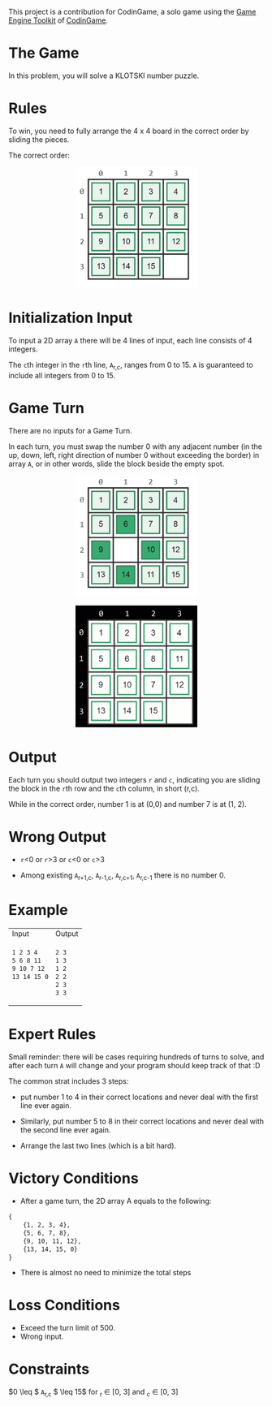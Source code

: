 This project is a contribution for CodinGame, a solo game using the [Game Engine Toolkit](https://www.codingame.com/playgrounds/25775/codingame-sdk-documentation/introduction) of [CodinGame](https://www.codingame.com/).

# The Game
In this problem, you will solve a KLOTSKI number puzzle. 

# Rules
To win, you need to fully arrange the 4 x 4 board in the correct order by sliding the pieces.

The correct order:

<p style="text-align: center;">
    <img src="src/main/resources/view/assets/source1.png" width="240px" >
</p>


# Initialization Input

To input a 2D array `A` there will be 4 lines of input, each line consists of 4 integers.

The `c`th integer in the `r`th line, `A`<sub>r,c</sub>, ranges from 0 to 15. `A` is guaranteed to include all integers from 0 to 15. 

# Game Turn

There are no inputs for a Game Turn.

In each turn, you must swap the number 0 with any adjacent number (in the up, down, left, right direction of number 0 without exceeding the border) in array `A`, or in other words, slide the block beside the empty spot.

<p style="text-align: center;">
    <img src="src/main/resources/view/assets/source2.png" width="240px" >
</p>

<p style="text-align: center;">
    <img src="src/main/resources/view/assets/example.gif" width="240px" >
</p>


# Output

Each turn you should output two integers `r` and `c`, indicating you are sliding the block in the `r`th row and the `c`th column, in short (r,c).

While in the correct order, number 1 is at (0,0) and number 7 is at (1, 2).


# Wrong Output

- `r`<0 or `r`>3 or `c`<0 or `c`>3 

- Among existing `A`<sub>r+1,c</sub>, `A`<sub>r-1,c</sub>, `A`<sub>r,c+1</sub>, `A`<sub>r,c-1</sub> there is no number 0.

# Example


<table style="width:100% ;height:100%">
<tr>
<td> Input </td> <td> Output </td>
</tr>
<tr>
<td  valign="top"> 

```
1 2 3 4
5 6 8 11
9 10 7 12
13 14 15 0
```

</td>
<td>

```
2 3
1 3
1 2
2 2
2 3
3 3
```

</td>
</tr>
</table>

# Expert Rules 

Small reminder: there will be cases requiring hundreds of turns to solve, and after each turn `A` will change and your program should keep track of that :D

The common strat includes 3 steps:

- put number 1 to 4 in their correct locations and never deal with the first line ever again. 

- Similarly, put number 5 to 8 in their correct locations and never deal with the second line ever again. 

- Arrange the last two lines (which is a bit hard). 

# Victory Conditions
- After a game turn, the 2D array A equals to the following:
```
{
    {1, 2, 3, 4},
    {5, 6, 7, 8},
    {9, 10, 11, 12},
    {13, 14, 15, 0}
} 
```
- There is almost no need to minimize the total steps

# Loss Conditions

- Exceed the turn limit of 500.
- Wrong input.

# Constraints

$0 \leq $ `A`<sub>r,c</sub> $ \leq 15$ for <sub>r</sub> ∈ [0, 3] and <sub>c</sub> ∈ [0, 3]


